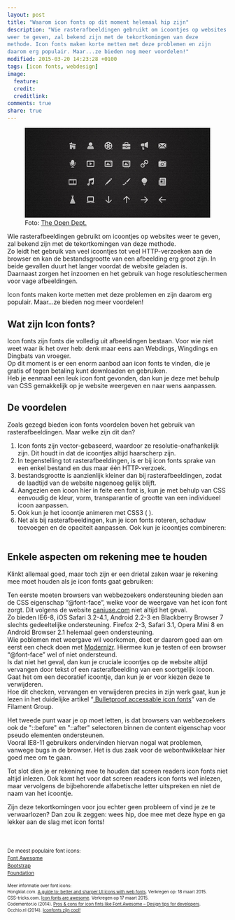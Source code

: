 ```yaml
---
layout: post
title: "Waarom icon fonts op dit moment helemaal hip zijn"
description: "Wie rasterafbeeldingen gebruikt om icoontjes op websites
weer te geven, zal bekend zijn met de tekortkomingen van deze
methode. Icon fonts maken korte metten met deze problemen en zijn
daarom erg populair. Maar...ze bieden nog meer voordelen!"
modified: 2015-03-20 14:23:28 +0100
tags: [icon fonts, webdesign]
image:
  feature: 
  credit: 
  creditlink: 
comments: true
share: true
---
```

<link
href="//maxcdn.bootstrapcdn.com/font-awesome/4.3.0/css/font-awesome.min.css"
rel="stylesheet">
<style>
.text-danger {
 color: rgba(150, 40, 20, 0.8);
}
</style>
<figure>
<img src="/images/icons.jpg" alt="Witte icoontjes op een zwarte achtergrond.">
<figcaption>Foto: <a href="http://bit.ly/1OdF7up">The Open Dept.</a></figcaption>
</figure>




Wie rasterafbeeldingen gebruikt om icoontjes op websites weer te
geven, zal bekend zijn met de tekortkomingen van deze methode.<br>
Zo leidt het gebruik van veel icoontjes tot veel HTTP-verzoeken aan de
browser en kan de bestandsgrootte van een afbeelding erg groot
zijn. In beide gevallen duurt het langer voordat de website geladen
is.<br>
Daarnaast zorgen het inzoomen en het gebruik van hoge resolutieschermen voor vage afbeeldingen.

Icon fonts maken korte metten met deze problemen en zijn daarom erg
populair. Maar...ze bieden nog meer voordelen!

<h2>Wat zijn Icon fonts?</h2>
Icon fonts zijn fonts die volledig uit afbeeldingen bestaan. Voor wie
niet weet waar ik het over heb: denk maar eens aan Webdings, Wingdings
en Dingbats van vroeger.<br>
Op dit moment is er een enorm aanbod aan icon fonts te vinden, die je gratis of tegen betaling kunt downloaden en gebruiken.<br> 
Heb je eenmaal een leuk icon font gevonden, dan kun je deze met behulp
van CSS gemakkelijk op je website weergeven en naar wens aanpassen.

<h2>De voordelen</h2> 
Zoals gezegd bieden icon fonts voordelen boven het gebruik van rasterafbeeldingen. Maar welke zijn dit dan?
<ol>
<li>Icon fonts zijn vector-gebaseerd, waardoor ze resolutie-onafhankelijk zijn. Dit houdt in dat de icoontjes altijd haarscherp zijn.</li>
<li>In tegenstelling tot rasterafbeeldingen, is er bij icon fonts sprake van een enkel bestand en dus maar één HTTP-verzoek.</li>
<li> bestandsgrootte is aanzienlijk kleiner dan bij rasterafbeeldingen, zodat de laadtijd van de website nagenoeg gelijk blijft.</li>
<li>Aangezien een icoon hier in feite een font is, kun je met behulp van CSS eenvoudig de kleur, vorm, transparantie of grootte van een individueel icoon aanpassen.</li>
<li>Ook kun je het icoontje animeren met CSS3 (<i class="fa fa-circle-o-notch fa-spin animated"></i>
).</li>
<li>Net als bij rasterafbeeldingen, kun je icon fonts roteren, schaduw
toevoegen en de opaciteit aanpassen. Ook kun je icoontjes combineren:
<br><br>
<span class="fa-stack fa-lg">
  <i class="fa fa-twitter fa-stack-1x"></i>
  <i class="fa fa-ban fa-stack-2x text-danger"></i>
  </span>
  </li>
</ol>


<h2>Enkele aspecten om rekening mee te houden</h2>
Klinkt allemaal goed, maar toch zijn er een drietal zaken waar je rekening mee moet houden als je icon fonts gaat gebruiken:


Ten eerste moeten browsers van webbezoekers ondersteuning bieden aan de CSS eigenschap “@font-face”, welke voor de weergave van het icon font zorgt.
Dit volgens de website <a
href="http://caniuse.com/#search=%40font-face">caniuse.com</a> niet
altijd het geval.<br>
Zo bieden IE6-8, iOS Safari 3.2-4.1, Android 2.2-3 en Blackberry
Browser 7 slechts gedeeltelijke ondersteuning. Firefox 2-3,
Safari 3.1, Opera Mini 8 en Android Browser 2.1 helemaal geen
ondersteuning.<br>
Wie poblemen met weergave wil voorkomen, doet er daarom goed aan om eerst een check doen
met <a href="http://modernizr.com/">Modernizr</a>. Hiermee kun je testen
of een browser “@font-face” wel of niet ondersteund.<br>
Is dat niet het
geval, dan kun je cruciale icoontjes op de website altijd vervangen
door tekst of een rasterafbeelding van een soortgelijk icoon. Gaat het
om een decoratief icoontje, dan kun je er voor kiezen deze te
verwijderen.<br>
Hoe dit checken, vervangen en verwijderen precies in zijn werk gaat, kun
je lezen in het duidelijke artikel “<a href="http://www.filamentgroup.com/lab/bulletproof_icon_fonts.html"> Bulletproof accessable icon fonts</a>” van de Filament Group. 

Het tweede punt waar je op moet letten, is dat browsers van
webbezoekers ook de
"::before" en "::after" selectoren binnen de content eigenschap voor pseudo elementen ondersteunen.<br>
Vooral  IE8-11 gebruikers ondervinden hiervan nogal wat problemen, vanwege bugs in de browser. Het is dus zaak voor de webontwikkelaar hier goed mee om te gaan. 

Tot slot dien je er rekening mee te houden dat screen readers icon
fonts niet altijd inlezen. Ook komt het voor dat screen readers icon
fonts wel inlezen, maar vervolgens de bijbehorende alfabetische letter
uitspreken en niet de naam van het icoontje. 

Zijn deze tekortkomingen voor jou echter geen probleem of vind je ze te verwaarlozen? Dan zou ik zeggen:
wees hip, doe mee met deze hype en ga lekker aan de slag met icon fonts!



<br><br>
<small>De meest populaire font icons:<br>
<a href="http://fortawesome.github.io/Font-Awesome/">Font Awesome</a><br>
<a href="http://getbootstrap.com/components/#glyphicons">Bootstrap</a><br>
<a
href="http://zurb.com/playground/foundation-icon-fonts-3#allicons">Foundation</a>

<small>Meer informatie over font icons:<br>
Hongkiat.com. <a href="http://www.hongkiat.com/blog/webfont-icons/"> A
guide to: better and sharper UI icons with web fonts</a>. Verkregen
op: 18 maart 2015.<br>
CSS-tricks.com. <a href="https://css-tricks.com/examples/IconFont/">
Icon fonts are awesome</a>. Verkregen op 17 maart 2015.<br>
Codementor.io (2014). <a
href="https://www.codementor.io/design/tutorial/pros-cons-icon-fonts-like-font-awesome-design-tips-developers">
Pros & cons for icon fints like Font Awesome – Design tips for developers</a>.<br>
Occhio.nl (2014). <a
href="http://www.occhio.nl/blog/waarom-iconfonts-cool-zijn/">Iconfonts
zijn cool!</a><br>
</small>

